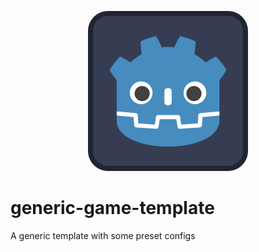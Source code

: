<p align="center">
    <img src="./icon.svg" alt="Game Icon"/>
</p>

# generic-game-template
A generic template with some preset configs
